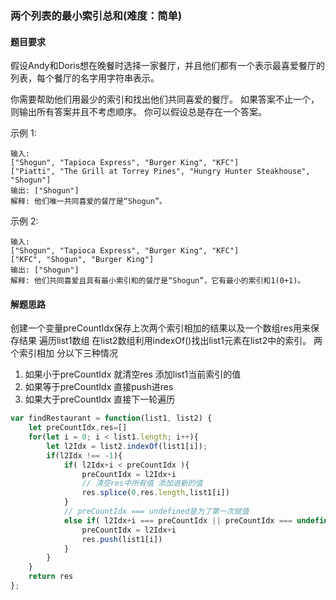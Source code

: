 ### 两个列表的最小索引总和(难度：简单)

#### 题目要求
假设Andy和Doris想在晚餐时选择一家餐厅，并且他们都有一个表示最喜爱餐厅的列表，每个餐厅的名字用字符串表示。

你需要帮助他们用最少的索引和找出他们共同喜爱的餐厅。 如果答案不止一个，则输出所有答案并且不考虑顺序。 你可以假设总是存在一个答案。

示例 1:
```
输入:
["Shogun", "Tapioca Express", "Burger King", "KFC"]
["Piatti", "The Grill at Torrey Pines", "Hungry Hunter Steakhouse", "Shogun"]
输出: ["Shogun"]
解释: 他们唯一共同喜爱的餐厅是“Shogun”。
```
示例 2:
```
输入:
["Shogun", "Tapioca Express", "Burger King", "KFC"]
["KFC", "Shogun", "Burger King"]
输出: ["Shogun"]
解释: 他们共同喜爱且具有最小索引和的餐厅是“Shogun”，它有最小的索引和1(0+1)。
```

#### 解题思路
创建一个变量preCountIdx保存上次两个索引相加的结果以及一个数组res用来保存结果
遍历list1数组
在list2数组利用indexOf()找出list1元素在list2中的索引。
两个索引相加 分以下三种情况

1. 如果小于preCountIdx 就清空res 添加list1当前索引的值
2. 如果等于preCountIdx 直接push进res
3. 如果大于preCountIdx 直接下一轮遍历

```JavaScript
var findRestaurant = function(list1, list2) {
    let preCountIdx,res=[]
    for(let i = 0; i < list1.length; i++){
        let l2Idx = list2.indexOf(list1[i]);
        if(l2Idx !== -1){
            if( l2Idx+i < preCountIdx ){
                preCountIdx = l2Idx+i
                // 清空res中所有值 添加进新的值
                res.splice(0,res.length,list1[i])
            }
            // preCountIdx === undefined是为了第一次赋值
            else if( l2Idx+i === preCountIdx || preCountIdx === undefined ){
                preCountIdx = l2Idx+i
                res.push(list1[i])
            }
        }
    }
    return res
};
```